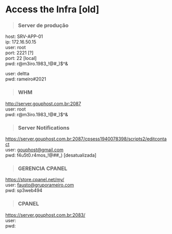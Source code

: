 # Access the Infra [old]

> ### **Server de produção**
host: SRV-APP-01  
ip: 172.16.50.15  
user: root  
port: 2221 [?]  
port: 22 [local]  
pwd: r@m3iro.1983_!@#_)$^&​  

user: deltta  
pwd: rameiro#2021  

> ### **WHM**
http://server.gouphost.com.br:2087  
user: root  
pwd: r@m3iro.1983_!@#_)$^&  

> ### **Server Notifications**
https://server.gouphost.com.br:2087/cpsess1940078398/scripts2/editcontact  
user: gouphost@gmail.com  
pwd: f4u5t0.r4mos_!@##_) [desatualizada]  

> ### **GERENCIA CPANEL**
https://store.cpanel.net/my/  
user: fausto@gruporameiro.com  
pwd: sp3web494  

> ### **CPANEL**
https://server.gouphost.com.br:2083/  
user:   
pwd:   
